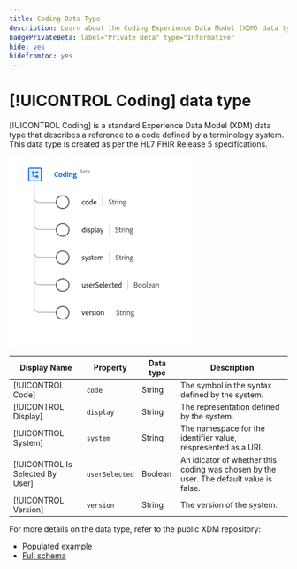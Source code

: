 ```yaml
---
title: Coding Data Type
description: Learn about the Coding Experience Data Model (XDM) data type.
badgePrivateBeta: label="Private Beta" type="Informative"
hide: yes
hidefromtoc: yes
---
```

# [!UICONTROL Coding] data type

[!UICONTROL Coding] is a standard Experience Data Model (XDM) data type that describes a reference to a code defined by a terminology system. This data type is created as per the HL7 FHIR Release 5 specifications.

![Coding data type structure](../../images/data-types/healthcare/coding.png)

| Display Name | Property | Data type | Description |
| --- | --- | --- | --- |
| [!UICONTROL Code] | `code` | String | The symbol in the syntax defined by the system. |
| [!UICONTROL Display] |`display` | String | The representation defined by the system. |
| [!UICONTROL System] | `system` | String | The namespace for the identifier value, respresented as a URI. |
| [!UICONTROL Is Selected By User] |`userSelected` | Boolean | An idicator of whether this coding was chosen by the user. The default value is false.|
| [!UICONTROL Version] | `version` | String | The version of the system. |

For more details on the data type, refer to the public XDM repository:

* [Populated example](https://github.com/adobe/xdm/blob/master/extensions/industry/healthcare/fhir/datatypes/coding.example.1.json)
* [Full schema](https://github.com/adobe/xdm/blob/master/extensions/industry/healthcare/fhir/datatypes/coding.schema.json)
